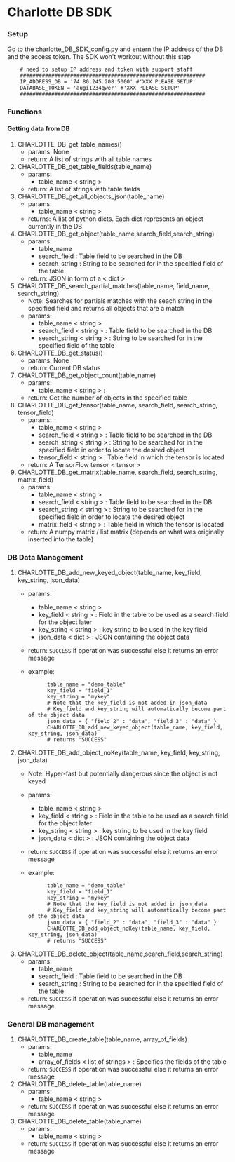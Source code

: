# Charlotte DB SDK

### Setup
Go to the charlotte_DB_SDK_config.py and entern the IP address of the DB and the access token. The SDK won't workout without this step
    
        # need to setup IP address and token with support staff
        ###########################################################
        IP_ADDRESS_DB = '74.80.245.208:5000' #'XXX PLEASE SETUP'
        DATABASE_TOKEN = 'augi1234qwer' #'XXX PLEASE SETUP'
        ###########################################################
        
### Functions
#### Getting data from DB
1. CHARLOTTE_DB_get_table_names()
   * params: None
   * return: A list of strings with all table names
2. CHARLOTTE_DB_get_table_fields(table_name)
   * params: 
      * table_name < string >
   * return: A list of strings with table fields
3. CHARLOTTE_DB_get_all_objects_json(table_name)
   * params: 
      * table_name < string >
   * returns: A list of python dicts. Each dict represents an object currently in the DB
4. CHARLOTTE_DB_get_object(table_name,search_field,search_string)
   * params: 
      * table_name <string>
      * search_field <string> : Table field to be searched in the DB
      * search_string <string> : String to be searched for in the specified field of the table
   * return: JSON in form of a < dict >
5. CHARLOTTE_DB_search_partial_matches(table_name, field_name, search_string)
   * Note: Searches for partials matches with the seach string in the specified field and returns all objects that are a match
   * params: 
      * table_name < string >
      * search_field < string > : Table field to be searched in the DB
      * search_string < string > : String to be searched for in the specified field of the table
6. CHARLOTTE_DB_get_status()
    * params: None
    * return: Current DB status
7. CHARLOTTE_DB_get_object_count(table_name)
    * params:
       * table_name < string > : 
    * return: Get the number of objects in the specified table
8. CHARLOTTE_DB_get_tensor(table_name, search_field, search_string, tensor_field)
    * params: 
      * table_name < string >
      * search_field < string > : Table field to be searched in the DB
      * search_string < string > : String to be searched for in the specified field in order to locate the desired object
      * tensor_field < string > : Table field in which the tensor is located
    * return: A TensorFlow tensor < tensor >
9. CHARLOTTE_DB_get_matrix(table_name, search_field, search_string, matrix_field)
    * params: 
      * table_name < string >
      * search_field < string > : Table field to be searched in the DB
      * search_string < string > : String to be searched for in the specified field in order to locate the desired object
      * matrix_field < string > : Table field in which the tensor is located
    * return: A numpy matrix / list matrix (depends on what was originally inserted into the table)
### DB Data Management
 1. CHARLOTTE_DB_add_new_keyed_object(table_name, key_field, key_string, json_data)
     * params:
        * table_name < string >
        * key_field < string > : Field in the table to be used as a search field for the object later
        * key_string < string > : key string to be used in the key field
        * json_data < dict > : JSON containing the object data
      * return: `SUCCESS` if operation was successful else it returns an error message
      * example: 

                  table_name = "demo_table"
                  key_field = "field_1"
                  key_string = "mykey"
                  # Note that the key_field is not added in json_data
                  # Key_field and key_string will automatically become part of the object data
                  json_data = { "field_2" : "data", "field_3" : "data" }
                  CHARLOTTE_DB_add_new_keyed_object(table_name, key_field, key_string, json_data)
                  # returns "SUCCESS"

 2. CHARLOTTE_DB_add_object_noKey(table_name, key_field, key_string, json_data)
     * Note: Hyper-fast but potentially dangerous since the object is not keyed
     * params:
        * table_name < string >
        * key_field < string > : Field in the table to be used as a search field for the object later
        * key_string < string > : key string to be used in the key field
        * json_data < dict > : JSON containing the object data
      * return: `SUCCESS` if operation was successful else it returns an error message
      * example:
                 
                  table_name = "demo_table"
                  key_field = "field_1"
                  key_string = "mykey"
                  # Note that the key_field is not added in json_data
                  # Key_field and key_string will automatically become part of the object data
                  json_data = { "field_2" : "data", "field_3" : "data" }
                  CHARLOTTE_DB_add_object_noKey(table_name, key_field, key_string, json_data)
                  # returns "SUCCESS"
 3. CHARLOTTE_DB_delete_object(table_name,search_field,search_string)
      * params: 
         * table_name <string>
         * search_field <string> : Table field to be searched in the DB
         * search_string <string> : String to be searched for in the specified field of the table
      * return: `SUCCESS` if operation was successful else it returns an error message
### General DB management
 1. CHARLOTTE_DB_create_table(table_name, array_of_fields)
    * params:
       * table_name <string>
       * array_of_fields < list of strings > : Specifies the fields of the table
    * return: `SUCCESS` if operation was successful else it returns an error message 
 2. CHARLOTTE_DB_delete_table(table_name)
    * params:
       * table_name < string >
    * return: `SUCCESS` if operation was successful else it returns an error message
 3. CHARLOTTE_DB_delete_table(table_name)
    * params:
       * table_name < string >
    * return: `SUCCESS` if operation was successful else it returns an error message
